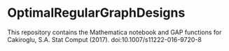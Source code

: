# OptimalRegularGraphDesigns
This repository contains the Mathematica notebook and GAP functions for Cakiroglu, S.A. Stat Comput (2017). doi:10.1007/s11222-016-9720-8
